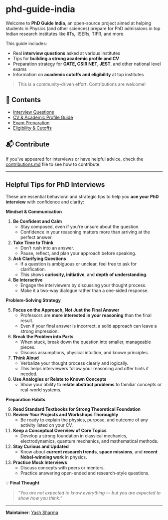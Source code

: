 # phd-guide-india

Welcome to **PhD Guide India**, an open-source project aimed at helping students in Physics (and other sciences) prepare for PhD admissions in top Indian research institutes like IITs, IISERs, TIFR, and more.

This guide includes:
- Real **interview questions** asked at various institutes
- Tips for **building a strong academic profile and CV**
- Preparation strategy for **GATE, CSIR NET, JEST**, and other national level exams
- Information on **academic cutoffs and eligibility** at top institutes

> This is a community-driven effort. Contributions are welcome!

## 📂 Contents
- [Interview Questions](interview-questions/)
- [CV & Academic Profile Guide](cv-and-profile/)
- [Exam Preparation](exam-prep/)
- [Eligibility & Cutoffs](eligibility-criteria/)

## 📬 Contribute
If you’ve appeared for interviews or have helpful advice, check the [contributions.md](contributions.md) file to see how to contribute.

---

 ## **Helpful Tips for PhD Interviews**

These are essential behavioral and strategic tips to help you **ace your PhD interview** with confidence and clarity:

  **Mindset & Communication**

1. **Be Confident and Calm**
    - Stay composed, even if you're unsure about the question.
    - Confidence in your reasoning matters more than arriving at the perfect answer.
2. **Take Time to Think**
    - Don’t rush into an answer.
    - Pause, reflect, and plan your approach before speaking.
3. **Ask Clarifying Questions**
    - If a question is ambiguous or unclear, feel free to ask for clarification.
    - This shows **curiosity, initiative**, and **depth of understanding**. 
4. **Be Interactive**
    - Engage the interviewers by discussing your thought process. 
    - Make it a two-way dialogue rather than a one-sided response.

 **Problem-Solving Strategy**

5. **Focus on the Approach, Not Just the Final Answer**
    - Professors are **more interested in your reasoning** than the final result. 
    - Even if your final answer is incorrect, a solid approach can leave a strong impression. 
6. **Break the Problem into Parts**
    - When stuck, break down the question into smaller, manageable pieces. 
    - Discuss assumptions, physical intuition, and known principles.     
7. **Think Aloud**
    - Verbalize your thought process clearly and logically. 
    - This helps interviewers follow your reasoning and offer hints if needed. 
8. **Use Analogies or Relate to Known Concepts**
    - Show your ability to **relate abstract problems** to familiar concepts or real-world systems.
        
  **Preparation Habits**

9.  **Read Standard Textbooks for Strong Theoretical Foundation**
10. **Review Your Projects and Workshops Thoroughly**
    - Be ready to explain the physics, purpose, and outcome of any activity listed on your CV. 
11. **Keep a Conceptual Overview of Core Topics**
    - Develop a strong foundation in classical mechanics, electrodynamics, quantum mechanics, and mathematical methods.
12. **Stay Curious and Updated**
    - Know about **current research trends**, **space missions**, and **recent Nobel-winning work** in physics.
13. **Practice Mock Interviews**
    - Discuss concepts with peers or mentors. 
    - Practice answering open-ended and research-style questions.
      
 💡 **Final Thought**

> _“You are not expected to know everything — but you are expected to show how you think.”_

---
**Maintainer**: [Yash Sharma](https://github.com/Yashandyash30)



